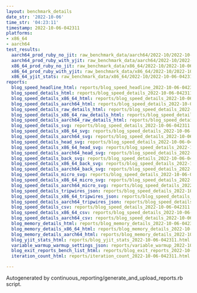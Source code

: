 ```yaml
---
layout: benchmark_details
date_str: '2022-10-06'
time_str: '04:23:11'
timestamp: 2022-10-06-042311
platforms:
- x86_64
- aarch64
test_results:
  aarch64_prod_ruby_no_jit: raw_benchmark_data/aarch64/2022-10/2022-10-06-042311_basic_benchmark_aarch64_prod_ruby_no_jit.json
  aarch64_prod_ruby_with_yjit: raw_benchmark_data/aarch64/2022-10/2022-10-06-042311_basic_benchmark_aarch64_prod_ruby_with_yjit.json
  x86_64_prod_ruby_no_jit: raw_benchmark_data/x86_64/2022-10/2022-10-06-042311_basic_benchmark_x86_64_prod_ruby_no_jit.json
  x86_64_prod_ruby_with_yjit: raw_benchmark_data/x86_64/2022-10/2022-10-06-042311_basic_benchmark_x86_64_prod_ruby_with_yjit.json
  x86_64_yjit_stats: raw_benchmark_data/x86_64/2022-10/2022-10-06-042311_basic_benchmark_x86_64_yjit_stats.json
reports:
  blog_speed_headline_html: reports/blog_speed_headline_2022-10-06-042311.html
  blog_speed_details_html: reports/blog_speed_details_2022-10-06-042311.html
  blog_speed_details_x86_64_html: reports/blog_speed_details_2022-10-06-042311.x86_64.html
  blog_speed_details_aarch64_html: reports/blog_speed_details_2022-10-06-042311.aarch64.html
  blog_speed_details_raw_details_html: reports/blog_speed_details_2022-10-06-042311.raw_details.html
  blog_speed_details_x86_64_raw_details_html: reports/blog_speed_details_2022-10-06-042311.x86_64.raw_details.html
  blog_speed_details_aarch64_raw_details_html: reports/blog_speed_details_2022-10-06-042311.aarch64.raw_details.html
  blog_speed_details_svg: reports/blog_speed_details_2022-10-06-042311.svg
  blog_speed_details_x86_64_svg: reports/blog_speed_details_2022-10-06-042311.x86_64.svg
  blog_speed_details_aarch64_svg: reports/blog_speed_details_2022-10-06-042311.aarch64.svg
  blog_speed_details_head_svg: reports/blog_speed_details_2022-10-06-042311.head.svg
  blog_speed_details_x86_64_head_svg: reports/blog_speed_details_2022-10-06-042311.x86_64.head.svg
  blog_speed_details_aarch64_head_svg: reports/blog_speed_details_2022-10-06-042311.aarch64.head.svg
  blog_speed_details_back_svg: reports/blog_speed_details_2022-10-06-042311.back.svg
  blog_speed_details_x86_64_back_svg: reports/blog_speed_details_2022-10-06-042311.x86_64.back.svg
  blog_speed_details_aarch64_back_svg: reports/blog_speed_details_2022-10-06-042311.aarch64.back.svg
  blog_speed_details_micro_svg: reports/blog_speed_details_2022-10-06-042311.micro.svg
  blog_speed_details_x86_64_micro_svg: reports/blog_speed_details_2022-10-06-042311.x86_64.micro.svg
  blog_speed_details_aarch64_micro_svg: reports/blog_speed_details_2022-10-06-042311.aarch64.micro.svg
  blog_speed_details_tripwires_json: reports/blog_speed_details_2022-10-06-042311.tripwires.json
  blog_speed_details_x86_64_tripwires_json: reports/blog_speed_details_2022-10-06-042311.x86_64.tripwires.json
  blog_speed_details_aarch64_tripwires_json: reports/blog_speed_details_2022-10-06-042311.aarch64.tripwires.json
  blog_speed_details_csv: reports/blog_speed_details_2022-10-06-042311.csv
  blog_speed_details_x86_64_csv: reports/blog_speed_details_2022-10-06-042311.x86_64.csv
  blog_speed_details_aarch64_csv: reports/blog_speed_details_2022-10-06-042311.aarch64.csv
  blog_memory_details_html: reports/blog_memory_details_2022-10-06-042311.html
  blog_memory_details_x86_64_html: reports/blog_memory_details_2022-10-06-042311.x86_64.html
  blog_memory_details_aarch64_html: reports/blog_memory_details_2022-10-06-042311.aarch64.html
  blog_yjit_stats_html: reports/blog_yjit_stats_2022-10-06-042311.html
  variable_warmup_warmup_settings_json: reports/variable_warmup_2022-10-06-042311.warmup_settings.json
  blog_exit_reports_bench_list_html: reports/blog_exit_reports_2022-10-06-042311.bench_list.html
  iteration_count_html: reports/iteration_count_2022-10-06-042311.html

---
```

Autogenerated by continuous_reporting/generate_and_upload_reports.rb script.
